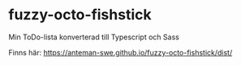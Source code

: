 # fuzzy-octo-fishstick
Min ToDo-lista konverterad till Typescript och Sass

Finns här: https://anteman-swe.github.io/fuzzy-octo-fishstick/dist/

